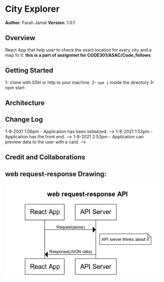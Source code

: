 # City Explorer

**Author**: Farah Jamal
**Version**: 1.0.1 

## Overview
React App that help user to check the exact location for every city and a map fo it.
**this is a part of assignmet for CODE301/ASAC/Code_fellows**

## Getting Started
1- clone with SSH or http to your machine.
2- `npm i` inside the directory
3-npm start 
## Architecture
<!-- Provide a detailed description of the application design. What technologies (languages, libraries, etc) you're using, and any other relevant design information. -->
## Change Log

 1-8-2021 1:06pm - Application has been initialized. -->
 1-8-2021 1:53pm - Application has the front end. -->
 1-8-2021 2:53pm - Application can preview data to the user with a card. -->

 


## Credit and Collaborations
<!-- Give credit (and a link) to other people or resources that helped you build this application. -->

## web request-response Drawing:

![](APIseq.jpeg)
